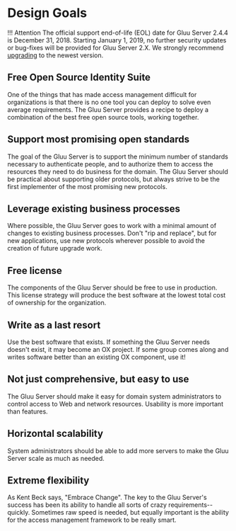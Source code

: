 # Design Goals

!!! Attention
    The official support end-of-life (EOL) date for Gluu Server 2.4.4 is December 31, 2018. Starting January 1, 2019, no further security updates or bug-fixes will be provided for Gluu Server 2.X. We strongly recommend [upgrading](https://gluu.org/docs/ce/upgrade/) to the newest version.

## Free Open Source Identity Suite

One of the things that has made access management difficult for
organizations is that there is no one tool you can deploy to solve even
average requirements. The Gluu Server provides a recipe to deploy a
combination of the best free open source tools, working together.

## Support most promising open standards

The goal of the Gluu Server is to support the minimum number of
standards necessary to authenticate people, and to authorize them to
access the resources they need to do business for the domain. The Gluu
Server should be practical about supporting older protocols, but always
strive to be the first implementer of the most promising new protocols.

## Leverage existing business processes

Where possible, the Gluu Server goes to work with a minimal amount 
of changes to existing business processes. Don't "rip and replace",
but for new applications, use new protocols wherever possible to 
avoid the creation of future upgrade work.

## Free license

The components of the Gluu Server should be free to use in production.
This license strategy will produce the best software at the lowest 
total cost of ownership for the organization.

## Write as a last resort 

Use the best software that exists. If something the Gluu Server needs
doesn't exist, it may become an OX project. If some group comes along and
writes software better than an existing OX component, use it!

## Not just comprehensive, but easy to use

The Gluu Server should make it easy for domain system administrators
to control access to Web and network resources. Usability is more
important than features.

## Horizontal scalability

System administrators should be able to add more servers to make the 
Gluu Server scale as much as needed.

## Extreme flexibility

As Kent Beck says, "Embrace Change". The key to the Gluu Server's success
has been its ability to handle all sorts of crazy requirements--quickly.
Sometimes raw speed is needed, but equally important is the ability for
the access management framework to be really smart.

